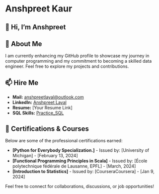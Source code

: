 
# Anshpreet Kaur

## 👋 Hi, I’m Anshpreet

## 👀 About Me

I am currently enhancing my GitHub profile to showcase my journey in computer programming and my commitment to becoming a skilled data engineer. Feel free to explore my projects and contributions.


## 📫 Hire Me

- **Mail:** [anshpreetlayal@outlook.com](mailto:anshpreetlayal@outlook.com)
- **LinkedIn:** [Anshpreet Layal](https://www.linkedin.com/in/anshpreetlayal/)
- **Resume:** [Your Resume Link]
- **SQL Skills:** [Practice_SQL](https://github.com/anshpreetlayal/practice_sql)

## 📜 Certifications & Courses

Below are some of the professional certifications earned:

- **[Python for Everybody Specialization.]** - Issued by: [University of Michigan] - [February 13, 2024]
- **[Functional Programming Principles in Scala]** - Issued by: [École polytechnique fédérale de Lausanne, EPFL] - [March, 2024]
- **[Introduction to Statistics]** - Issued by: [CourseraCoursera] - [Jan 9, 2024]



Feel free to connect for collaborations, discussions, or job opportunities!
